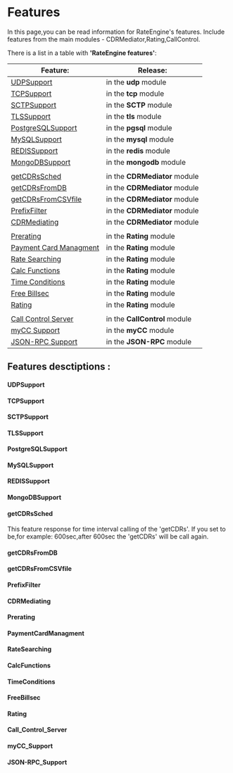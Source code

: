 # Features

  In this page,you can be read information for RateEngine's features.
Include features from the main modules - CDRMediator,Rating,CallControl.

There is a list in a table with **'RateEngine features'**:

|Feature:|Release:|
|---|---|
|[UDPSupport](#UDPSupport)|in the **udp** module|
|[TCPSupport](#TCPSupport)|in the **tcp** module|
|[SCTPSupport](#SCTPSupport)|in the **SCTP** module|
|[TLSSupport](#TLSSupport)|in the **tls** module|
|[PostgreSQLSupport](#PostgreSQLSupport)|in the **pgsql** module|
|[MySQLSupport](#MySQLSupport)|in the **mysql** module|
|[REDISSupport](#REDISSupport)|in the **redis** module|
|[MongoDBSupport](#MongoDBSupport)|in the **mongodb** module|
|||
|[getCDRsSched](#getCDRsSched)|in the **CDRMediator** module|
|[getCDRsFromDB](#getCDRsFromDB)|in the **CDRMediator** module|
|[getCDRsFromCSVfile](#getCDRsFromCSVfile)|in the **CDRMediator** module|
|[PrefixFilter](#PrefixFilter)|in the **CDRMediator** module|
|[CDRMediating](#CDRMediating)|in the **CDRMediator** module|
|||
|[Prerating](#Prerating)|in the **Rating** module|
|[Payment Card Managment](#PaymentCardManagment)|in the **Rating** module|
|[Rate Searching](doc/features.md#Rate_Searching)|in the **Rating** module|
|[Calc Functions](doc/features.md#Calc_Functions)|in the **Rating** module|
|[Time Conditions](doc/features.md#Time_Conditions)|in the **Rating** module|
|[Free Billsec](doc/features.md#Free_Billsec)|in the **Rating** module|
|[Rating](doc/features.md#Rating)|in the **Rating** module|
|||
|[Call Control Server](#Call_Control_Server)|in the **CallControl** module|
|[myCC Support](#myCC_Support)|in the **myCC** module|
|[JSON-RPC Support](#JSON-RPC_Support)|in the **JSON-RPC** module|




## Features desctiptions :

#### UDPSupport

#### TCPSupport

#### SCTPSupport

#### TLSSupport

#### PostgreSQLSupport

#### MySQLSupport

#### REDISSupport

#### MongoDBSupport

#### getCDRsSched

  This feature response for time interval calling of the 'getCDRs'.
If you set to be,for example: 600sec,after 600sec the 'getCDRs' will be call again.


#### getCDRsFromDB

#### getCDRsFromCSVfile

#### PrefixFilter

#### CDRMediating

#### Prerating

#### PaymentCardManagment

#### RateSearching

#### CalcFunctions

#### TimeConditions

#### FreeBillsec

#### Rating

#### Call_Control_Server

#### myCC_Support

#### JSON-RPC_Support